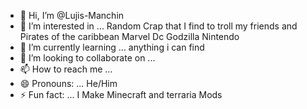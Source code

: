 - 👋 Hi, I’m @Lujis-Manchin
- 👀 I’m interested in ... Random Crap that I find to troll my friends and Pirates of the caribbean Marvel Dc Godzilla Nintendo
- 🌱 I’m currently learning ... anything i can find
- 💞️ I’m looking to collaborate on ...
- 📫 How to reach me ...
- 😄 Pronouns: ... He/Him
- ⚡ Fun fact: ... I Make Minecraft and terraria Mods

<!---
Lujis-Manchin/Lujis-Manchin is a ✨ special ✨ repository because its `README.md` (this file) appears on your GitHub profile.
You can click the Preview link to take a look at your changes.
--->
